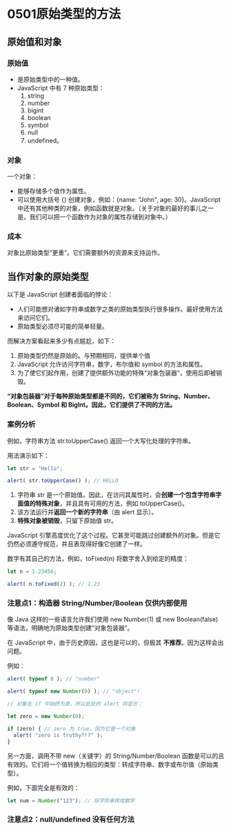 # 0501原始类型的方法

## 原始值和对象

### 原始值
* 是原始类型中的一种值。
* JavaScript 中有 7 种原始类型：
  1. string
  2. number
  3. bigint
  4. boolean
  5. symbol
  6. null
  7. undefined。

### 对象

一个对象：

* 能够存储多个值作为属性。
* 可以使用大括号 {} 创建对象，例如：{name: "John", age: 30}。JavaScript 中还有其他种类的对象，例如函数就是对象。（关于对象的最好的事儿之一是，我们可以把一个函数作为对象的属性存储到对象中。）

### 成本
对象比原始类型“更重”。它们需要额外的资源来支持运作。

## 当作对象的原始类型
以下是 JavaScript 创建者面临的悖论：

* 人们可能想对诸如字符串或数字之类的原始类型执行很多操作。最好使用方法来访问它们。
* 原始类型必须尽可能的简单轻量。

而解决方案看起来多少有点尴尬，如下：

1. 原始类型仍然是原始的。与预期相同，提供单个值
2. JavaScript 允许访问字符串，数字，布尔值和 symbol 的方法和属性。
3. 为了使它们起作用，创建了提供额外功能的特殊“对象包装器”，使用后即被销毁。

**“对象包装器”对于每种原始类型都是不同的，它们被称为 String、Number、Boolean、Symbol 和 BigInt。因此，它们提供了不同的方法。**

### 案例分析
例如，字符串方法 str.toUpperCase() 返回一个大写化处理的字符串。

用法演示如下：
```javascript
let str = "Hello";

alert( str.toUpperCase() ); // HELLO
```
1. 字符串 str 是一个原始值。因此，在访问其属性时，会**创建一个包含字符串字面值的特殊对象**，并且具有可用的方法，例如 toUpperCase()。
2. 该方法运行并**返回一个新的字符串**（由 alert 显示）。
3. **特殊对象被销毁**，只留下原始值 str。

JavaScript 引擎高度优化了这个过程。它甚至可能跳过创建额外的对象。但是它仍然必须遵守规范，并且表现得好像它创建了一样。

数字有其自己的方法，例如，toFixed(n) 将数字舍入到给定的精度：
```javascript
let n = 1.23456;

alert( n.toFixed(2) ); // 1.23
```


### 注意点1：构造器 String/Number/Boolean 仅供内部使用
像 Java 这样的一些语言允许我们使用 new Number(1) 或 new Boolean(false) 等语法，明确地为原始类型创建“对象包装器”。

在 JavaScript 中，由于历史原因，这也是可以的，但极其 **不推荐**。因为这样会出问题。

例如：
```javascript
alert( typeof 0 ); // "number"

alert( typeof new Number(0) ); // "object"!

// 对象在 if 中始终为真，所以此处的 alert 将显示：

let zero = new Number(0);

if (zero) { // zero 为 true，因为它是一个对象
  alert( "zero is truthy?!?" );
}
```
另一方面，调用不带 new（关键字）的 String/Number/Boolean 函数是可以的且有效的。它们将一个值转换为相应的类型：转成字符串、数字或布尔值（原始类型）。

例如，下面完全是有效的：
```javascript
let num = Number("123"); // 将字符串转成数字
```

### 注意点2：null/undefined 没有任何方法
